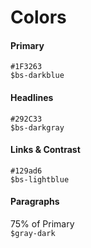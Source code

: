 # Colors

<div class="example">
  <div class="bs-example bs-sheet">
    <div class="row">
      <div class="text-center col-sm-3">
        <div class="color color-darkblue"></div>
        <h4>Primary</h4>
        <p>
          <code>#1F3263</code><br>
          <code>$bs-darkblue</code>
        </p>
      </div>
      <div class="text-center col-sm-3">
        <div class="color color-darkgray"></div>
        <h4>Headlines</h4>
        <p>
          <code>#292C33</code><br>
          <code>$bs-darkgray</code>
        </p>
      </div>
      <div class="text-center col-sm-3">
        <div class="color color-lightblue"></div>
        <h4>Links &amp; Contrast</h4>
        <p>
          <code>#129ad6</code><br>
          <code>$bs-lightblue</code>
        </p>
      </div>
      <div class="text-center col-sm-3">
        <div class="color color-gray-dark"></div>
        <h4>Paragraphs</h4>
        <p>
          75% of Primary<br>
          <code>$gray-dark</code>
        </p>
      </div>
    </div>
  </div>
</div>
